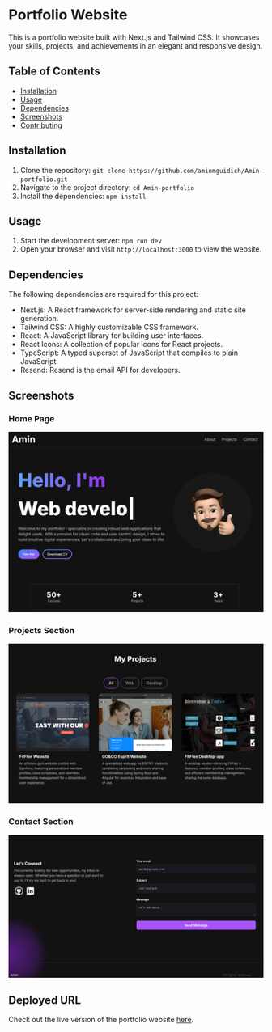 # Portfolio Website

This is a portfolio website built with Next.js and Tailwind CSS. It showcases your skills, projects, and achievements in an elegant and responsive design.

## Table of Contents
- [Installation](#installation)
- [Usage](#usage)
- [Dependencies](#dependencies)
- [Screenshots](#screenshots)
- [Contributing](#contributing)

## Installation

1. Clone the repository: `git clone https://github.com/aminmguidich/Amin-portfolio.git`
2. Navigate to the project directory: `cd Amin-portfolio`
3. Install the dependencies: `npm install`

## Usage

1. Start the development server: `npm run dev`
2. Open your browser and visit `http://localhost:3000` to view the website.

## Dependencies

The following dependencies are required for this project:

- Next.js: A React framework for server-side rendering and static site generation.
- Tailwind CSS: A highly customizable CSS framework.
- React: A JavaScript library for building user interfaces.
- React Icons: A collection of popular icons for React projects.
- TypeScript: A typed superset of JavaScript that compiles to plain JavaScript.
- Resend: Resend is the email API for developers.

## Screenshots

### Home Page
![image](docs/screenshots/about.png)

### Projects Section
![image](docs/screenshots/projects.png)

### Contact Section
![image](docs/screenshots/contact.png)


## Deployed URL

Check out the live version of the portfolio website [here](https://amiin.vercel.app/).
